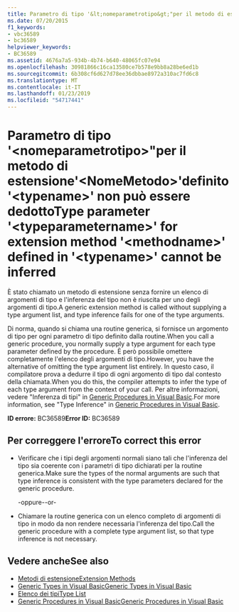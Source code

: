 ```yaml
---
title: Parametro di tipo '&lt;nomeparametrotipo&gt;"per il metodo di estensione'&lt;NomeMetodo&gt;'definito '&lt;typename&gt;' non può essere dedotto
ms.date: 07/20/2015
f1_keywords:
- vbc36589
- bc36589
helpviewer_keywords:
- BC36589
ms.assetid: 4676a7a5-934b-4b74-b640-48065fc07e94
ms.openlocfilehash: 30981866c16ca13580ce7b578e9bb8a28be6ed1b
ms.sourcegitcommit: 6b308cf6d627d78ee36dbbae8972a310ac7fd6c8
ms.translationtype: MT
ms.contentlocale: it-IT
ms.lasthandoff: 01/23/2019
ms.locfileid: "54717441"
---
```

# <a name="type-parameter-lttypeparameternamegt-for-extension-method-ltmethodnamegt-defined-in-lttypenamegt-cannot-be-inferred"></a><span data-ttu-id="ca627-102">Parametro di tipo '&lt;nomeparametrotipo&gt;"per il metodo di estensione'&lt;NomeMetodo&gt;'definito '&lt;typename&gt;' non può essere dedotto</span><span class="sxs-lookup"><span data-stu-id="ca627-102">Type parameter '&lt;typeparametername&gt;' for extension method '&lt;methodname&gt;' defined in '&lt;typename&gt;' cannot be inferred</span></span>
<span data-ttu-id="ca627-103">È stato chiamato un metodo di estensione senza fornire un elenco di argomenti di tipo e l'inferenza del tipo non è riuscita per uno degli argomenti di tipo.</span><span class="sxs-lookup"><span data-stu-id="ca627-103">A generic extension method is called without supplying a type argument list, and type inference fails for one of the type arguments.</span></span>  
  
 <span data-ttu-id="ca627-104">Di norma, quando si chiama una routine generica, si fornisce un argomento di tipo per ogni parametro di tipo definito dalla routine.</span><span class="sxs-lookup"><span data-stu-id="ca627-104">When you call a generic procedure, you normally supply a type argument for each type parameter defined by the procedure.</span></span> <span data-ttu-id="ca627-105">È però possibile omettere completamente l'elenco degli argomenti di tipo.</span><span class="sxs-lookup"><span data-stu-id="ca627-105">However, you have the alternative of omitting the type argument list entirely.</span></span> <span data-ttu-id="ca627-106">In questo caso, il compilatore prova a dedurre il tipo di ogni argomento di tipo dal contesto della chiamata.</span><span class="sxs-lookup"><span data-stu-id="ca627-106">When you do this, the compiler attempts to infer the type of each type argument from the context of your call.</span></span> <span data-ttu-id="ca627-107">Per altre informazioni, vedere "Inferenza di tipi" in [Generic Procedures in Visual Basic](../../visual-basic/programming-guide/language-features/data-types/generic-procedures.md).</span><span class="sxs-lookup"><span data-stu-id="ca627-107">For more information, see "Type Inference" in [Generic Procedures in Visual Basic](../../visual-basic/programming-guide/language-features/data-types/generic-procedures.md).</span></span>  
  
 <span data-ttu-id="ca627-108">**ID errore:** BC36589</span><span class="sxs-lookup"><span data-stu-id="ca627-108">**Error ID:** BC36589</span></span>  
  
## <a name="to-correct-this-error"></a><span data-ttu-id="ca627-109">Per correggere l'errore</span><span class="sxs-lookup"><span data-stu-id="ca627-109">To correct this error</span></span>  
  
-   <span data-ttu-id="ca627-110">Verificare che i tipi degli argomenti normali siano tali che l'inferenza del tipo sia coerente con i parametri di tipo dichiarati per la routine generica.</span><span class="sxs-lookup"><span data-stu-id="ca627-110">Make sure the types of the normal arguments are such that type inference is consistent with the type parameters declared for the generic procedure.</span></span>  
  
     <span data-ttu-id="ca627-111">-oppure-</span><span class="sxs-lookup"><span data-stu-id="ca627-111">-or-</span></span>  
  
-   <span data-ttu-id="ca627-112">Chiamare la routine generica con un elenco completo di argomenti di tipo in modo da non rendere necessaria l'inferenza del tipo.</span><span class="sxs-lookup"><span data-stu-id="ca627-112">Call the generic procedure with a complete type argument list, so that type inference is not necessary.</span></span>  
  
## <a name="see-also"></a><span data-ttu-id="ca627-113">Vedere anche</span><span class="sxs-lookup"><span data-stu-id="ca627-113">See also</span></span>
- [<span data-ttu-id="ca627-114">Metodi di estensione</span><span class="sxs-lookup"><span data-stu-id="ca627-114">Extension Methods</span></span>](../../visual-basic/programming-guide/language-features/procedures/extension-methods.md)
- [<span data-ttu-id="ca627-115">Generic Types in Visual Basic</span><span class="sxs-lookup"><span data-stu-id="ca627-115">Generic Types in Visual Basic</span></span>](../../visual-basic/programming-guide/language-features/data-types/generic-types.md)
- [<span data-ttu-id="ca627-116">Elenco dei tipi</span><span class="sxs-lookup"><span data-stu-id="ca627-116">Type List</span></span>](../../visual-basic/language-reference/statements/type-list.md)
- [<span data-ttu-id="ca627-117">Generic Procedures in Visual Basic</span><span class="sxs-lookup"><span data-stu-id="ca627-117">Generic Procedures in Visual Basic</span></span>](../../visual-basic/programming-guide/language-features/data-types/generic-procedures.md)
